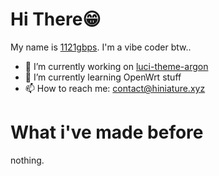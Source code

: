 # Hi There😁
My name is [1121gbps](https://github.com/1121gbps/). I'm a vibe coder btw..

- 🔭 I’m currently working on [luci-theme-argon](https://github.com/1121gbps/luci-theme-argon)
- 🌱 I’m currently learning OpenWrt stuff
- 📫 How to reach me: [contact@hiniature.xyz](mailto:contact@hiniature.xyz)

# What i've made before
nothing.
